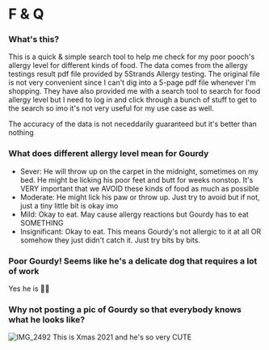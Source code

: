 # F & Q

### What's this?
This is a quick & simple search tool to help me check for my poor pooch's allergy level for different kinds of food. The data comes from the allergy testings result pdf file provided by 5Strands Allergy testing. The original file is not very convenient since I can't dig into a 5-page pdf file whenever I'm shopping. They have also provided me with a search tool to search for food allergy level but I need to log in and click through a bunch of stuff to get to the search so imo it's not very useful for my use case as well.

The accuracy of the data is not neceddarily guaranteed but it's better than nothing

### What does different allergy level mean for Gourdy
- Sever: He will throw up on the carpet in the midnight, sometimes on my bed. He might be licking his poor feet and butt for weeks nonstop. It's VERY important that we AVOID these kinds of food as much as possible
- Moderate: He might lick his paw or throw up. Just try to avoid but if not, just a tiny little bit is okay imo
- Mild: Okay to eat. May cause allergy reactions but Gourdy has to eat SOMETHING
- Insignificant: Okay to eat. This means Gourdy's not allergic to it at all OR somehow they just didn't catch it. Just try bits by bits. 

### Poor Gourdy! Seems like he's a delicate dog that requires a lot of work
Yes he is 🤷‍♀️

### Why not posting a pic of Gourdy so that everybody knows what he looks like?
![IMG_2492](https://user-images.githubusercontent.com/31535796/147612223-0ba6b79b-35cc-4c99-baf3-5d63f376ca2b.jpg)
This is Xmas 2021 and he's so very CUTE
